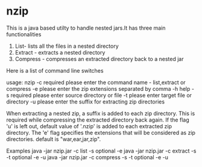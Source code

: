 # nzip
This is a java based utilty to handle nested jars.It has three main functionalities
1. List- lists all the files in a nested directory
2. Extract - extracts a nested directory
3. Compress - compresses an extracted directory back to a nested jar


Here is a list of command line switches

usage: nzip
 -c <arg>   required please enter the command name - list,extract or
            compress
 -e <arg>   please enter the zip extensions separated by comma
 -h         help
 -s <arg>   required please enter source directory or file
 -t <arg>   please enter target file or directory
 -u <arg>   please enter the suffix for extracting zip directories


When extracting a nested zip, a suffix is added to each zip directory. This is required while compressing the extracted directory 
back again. If the flag 'u' is left out, default value of '.nzip' is added to each extracted zip directory.
The 'e' flag specifies the extensions that will be considered as zip directories. default is "war,ear,jar,zip".


Examples
java -jar nzip.jar -c list -s <source fiile path> optional -e <extesions> 
java -jar nzip.jar -c extract -s <source fiile path> -t <destination directory> optional -e <extesions> -u <suffix>
java -jar nzip.jar -c compress -s <source directory> -t <destination file> optional -e <extesions> -u <suffix>
